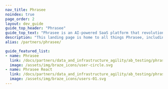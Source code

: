 ```yaml
---
nav_title: Phrasee
noindex: true
page_order: 2
layout: dev_guide
guide_top_header: "Phrasee"
guide_top_text: "Phrasee is an AI-powered SaaS platform that revolutionizes customer experiences through Brand Language Optimization. Phrasee is rewriting the digital marketing playbook one optimized word at a time, empowering brands all over the world to say it better."
description: "This landing page is home to all things Phrasee, including integration instructions, and Phrasee React."
alias: /partners/phrasee/

guide_featured_list:
- name: Phrasee
  link: /docs/partners/data_and_infrastructure_agility/ab_testing/phrasee/phrasee/
  image: /assets/img/braze_icons/user-circle.svg
- name: Phrasee React
  link: /docs/partners/data_and_infrastructure_agility/ab_testing/phrasee/phrasee_react/
  image: /assets/img/braze_icons/users-01.svg
---
```

<br>